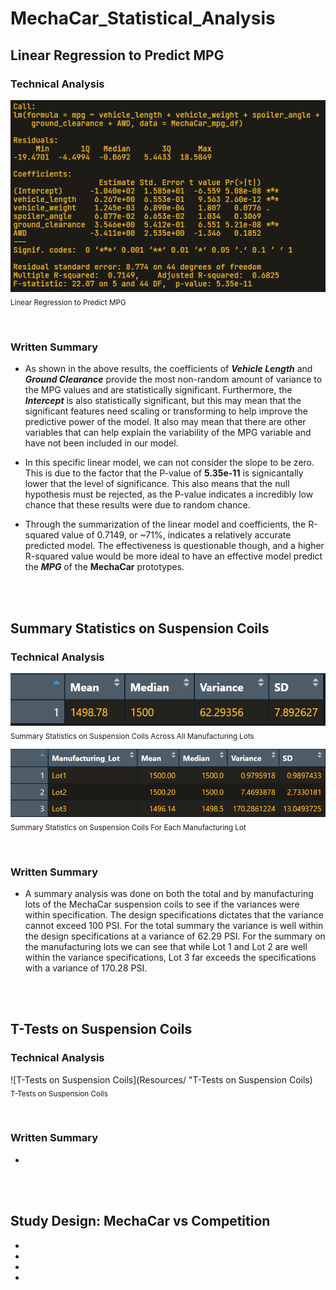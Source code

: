 # MechaCar_Statistical_Analysis


## Linear Regression to Predict MPG

### Technical Analysis

![Linear Regression to Predict MPG](Resources/LR_to_predict_MPG.png "Linear Regression to Predict MPG")
<br>
<sub>Linear Regression to Predict MPG</sub>

<br>

### Written Summary

- As shown in the above results, the coefficients of ***Vehicle Length*** and ***Ground Clearance*** provide the most non-random amount of variance to the MPG values and are statistically significant. Furthermore, the ***Intercept*** is also statistically significant, but this may mean that the significant features need scaling or transforming to help improve the predictive power of the model. It also may mean that there are other variables that can help explain the variability of the MPG variable and have not been included in our model.

- In this specific linear model, we can not consider the slope to be zero. This is due to the factor that the P-value of **5.35e-11** is signicantally lower that the level of significance. This also means that the null hypothesis must be rejected, as the P-value indicates a incredibly low chance that these results were due to random chance.

- Through the summarization of the linear model and coefficients, the R-squared value of 0.7149, or ~71%, indicates a relatively accurate predicted model. The effectiveness is questionable though, and a higher R-squared value would be more ideal to have an effective model predict the ***MPG*** of the **MechaCar** prototypes.

<br>
<br>

## Summary Statistics on Suspension Coils

### Technical Analysis

![Summary Statistics on Suspension Coils Across All Manufacturing Lots](Resources/Total_Summary_SC.png "Summary Statistics on Suspension Coils Across All Manufacturing Lots")
<br>
<sub>Summary Statistics on Suspension Coils Across All Manufacturing Lots</sub>


![Summary Statistics on Suspension Coils For Each Manufacturing Lot](Resources/Lot_Summary_SC.png "Summary Statistics on Suspension Coils For Each Manufacturing Lot")
<br>
<sub>Summary Statistics on Suspension Coils For Each Manufacturing Lot</sub>

<br>

### Written Summary

-  A summary analysis was done on both the total and by manufacturing lots of the MechaCar suspension coils to see if the variances were within specification. The design specifications dictates that the variance cannot exceed 100 PSI. For the total summary the variance is well within the design specifications at a variance of 62.29 PSI. For the summary on the manufacturing lots we can see that while Lot 1 and Lot 2 are well within the variance specifications, Lot 3 far exceeds the specifications with a variance of 170.28 PSI.

<br>
<br>

## T-Tests on Suspension Coils

### Technical Analysis

![T-Tests on Suspension Coils](Resources/ "T-Tests on Suspension Coils)
<br>
<sub>T-Tests on Suspension Coils</sub>

<br>

### Written Summary

-

<br>
<br>

## Study Design: MechaCar vs Competition

-
-
-
-
